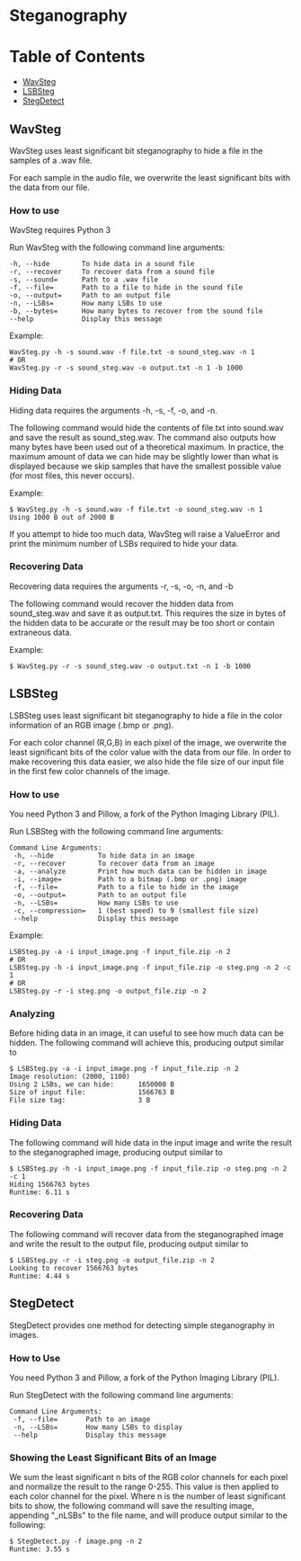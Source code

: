 # Steganography

# Table of Contents
  * [WavSteg](#WavSteg)
  * [LSBSteg](#LSBSteg)
  * [StegDetect](#StegDetect)

<a name = "WavSteg"></a>
## WavSteg
WavSteg uses least significant bit steganography to hide a file in the samples
of a .wav file.

For each sample in the audio file, we overwrite the least significant bits with
the data from our file.

### How to use
WavSteg requires Python 3

Run WavSteg with the following command line arguments:

    -h, --hide        To hide data in a sound file
    -r, --recover     To recover data from a sound file
    -s, --sound=      Path to a .wav file
    -f, --file=       Path to a file to hide in the sound file
    -o, --output=     Path to an output file
    -n, --LSBs=       How many LSBs to use
    -b, --bytes=      How many bytes to recover from the sound file
    --help            Display this message
	
Example:

    WavSteg.py -h -s sound.wav -f file.txt -o sound_steg.wav -n 1
	# OR
	WavSteg.py -r -s sound_steg.wav -o output.txt -n 1 -b 1000
	
### Hiding Data
Hiding data requires the arguments -h, -s, -f, -o, and -n.

The following command would hide the contents of file.txt into sound.wav and
save the result as sound_steg.wav. The command also outputs how many bytes have
been used out of a theoretical maximum. In practice, the maximum amount of data
we can hide may be slightly lower than what is displayed because we skip
samples that have the smallest possible value (for most files, this never
occurs).

Example:

    $ WavSteg.py -h -s sound.wav -f file.txt -o sound_steg.wav -n 1
	Using 1000 B out of 2000 B
	
If you attempt to hide too much data, WavSteg will raise a ValueError and
print the minimum number of LSBs required to hide your data.

### Recovering Data
Recovering data requires the arguments -r, -s, -o, -n, and -b

The following command would recover the hidden data from sound_steg.wav and
save it as output.txt. This requires the size in bytes of the hidden data to
be accurate or the result may be too short or contain extraneous data.

Example:

    $ WavSteg.py -r -s sound_steg.wav -o output.txt -n 1 -b 1000
  
<a name = "LSBSteg"></a>
## LSBSteg
LSBSteg uses least significant bit steganography to hide a file in the color
information of an RGB image (.bmp or .png).

For each color channel (R,G,B) in each pixel of the image, we overwrite the
least significant bits of the color value with the data from our file.
In order to make recovering this data easier, we also hide the file size
of our input file in the first few color channels of the image.

### How to use
You need Python 3 and Pillow, a fork of the Python Imaging Library (PIL).

Run LSBSteg with the following command line arguments:

    Command Line Arguments:
     -h, --hide           To hide data in an image
     -r, --recover        To recover data from an image
     -a, --analyze        Print how much data can be hidden in image
     -i, --image=         Path to a bitmap (.bmp or .png) image
     -f, --file=          Path to a file to hide in the image
     -o, --output=        Path to an output file
     -n, --LSBs=          How many LSBs to use
     -c, --compression=   1 (best speed) to 9 (smallest file size)
     --help               Display this message

Example:

    LSBSteg.py -a -i input_image.png -f input_file.zip -n 2
    # OR
    LSBSteg.py -h -i input_image.png -f input_file.zip -o steg.png -n 2 -c 1
    # OR
    LSBSteg.py -r -i steg.png -o output_file.zip -n 2

### Analyzing
Before hiding data in an image, it can useful to see how much data can be
hidden. The following command will achieve this, producing output similar to

    $ LSBSteg.py -a -i input_image.png -f input_file.zip -n 2
    Image resolution: (2000, 1100)
    Using 2 LSBs, we can hide:      1650000 B
    Size of input file:             1566763 B
    File size tag:                  3 B
	
### Hiding Data
The following command will hide data in the input image and write the result to
the steganographed image, producing output similar to

    $ LSBSteg.py -h -i input_image.png -f input_file.zip -o steg.png -n 2 -c 1
    Hiding 1566763 bytes
    Runtime: 6.11 s

### Recovering Data
The following command will recover data from the steganographed image and write
the result to the output file, producing output similar to

    $ LSBSteg.py -r -i steg.png -o output_file.zip -n 2
    Looking to recover 1566763 bytes
    Runtime: 4.44 s

<a name = "StegDetect"></a>
## StegDetect
StegDetect provides one method for detecting simple steganography in images.

### How to Use
You need Python 3 and Pillow, a fork of the Python Imaging Library (PIL).

Run StegDetect with the following command line arguments:

    Command Line Arguments:
     -f, --file=       Path to an image
     -n, --LSBs=       How many LSBs to display
     --help            Display this message
	
### Showing the Least Significant Bits of an Image
We sum the least significant n bits of the RGB color channels for each pixel
and normalize the result to the range 0-255. This value is then applied to each
color channel for the pixel. Where n is the number of least significant bits to
show, the following command will save the resulting image, appending "_nLSBs"
to the file name, and will produce output similar to the following:

    $ StegDetect.py -f image.png -n 2
    Runtime: 3.55 s
